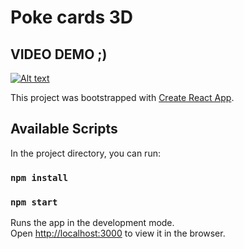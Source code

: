 # Poke cards 3D

## VIDEO DEMO ;)

[![Alt text](https://img.youtube.com/vi/O7d7vjFinP8/0.jpg)](https://www.youtube.com/watch?v=O7d7vjFinP8)

This project was bootstrapped with [Create React App](https://github.com/facebook/create-react-app).

## Available Scripts

In the project directory, you can run:

### `npm install`

### `npm start`

Runs the app in the development mode.\
Open [http://localhost:3000](http://localhost:3000) to view it in the browser.
